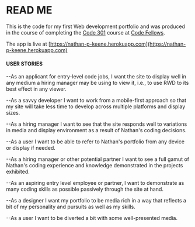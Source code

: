 # READ ME
This is the code for my first Web development portfolio and was produced in the course of completing the [Code 301](https://www.codefellows.org/courses/code-301/intermediate-software-development/) course at [Code Fellows](http://www.codefellows.org).

The app is live at [https://nathan-p-keene.herokuapp.com](https://nathan-p-keene.herokuapp.com)

#### USER STORIES

--As an applicant for entry-level code jobs, I want the site to display well in any medium a hiring manager may be using to view it, i.e., to use RWD to its best effect in any viewer.

--As a savvy developer I want to work from a mobile-first approach so that my site will take less time to develop across multiple platforms and display sizes.

--As a hiring manager I want to see that the site responds well to variations in media and display environment as a result of Nathan's coding decisions.

--As a user I want to be able to refer to Nathan's portfolio from any device or display if needed.

--As a hiring manager or other potential partner I want to see a full gamut of Nathan's coding experience and knowledge demonstrated in the projects exhibited.

--As an aspiring entry level employee or partner, I want to demonstrate as many coding skills as possible passively through the site at hand.

--As a designer I want my portfolio to be media rich in a way that reflects a bit of my personality and pursuits as well as my skills.

--As a user I want to be diverted a bit with some well-presented media.
